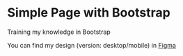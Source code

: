 <h1>Simple Page with Bootstrap</h1>

<p>Training my knowledge in Bootstrap</p>

<p>You can find my design (version: desktop/mobile) in <a href="https://www.figma.com/design/Z6XvDYTV9XmDMtchGlsST4/MySkin(simple)?node-id=1-3&t=1yUYLolCsgYQ5a0c-1">Figma</a>

<a href="/img/pageFullMySkin.png"></a>
